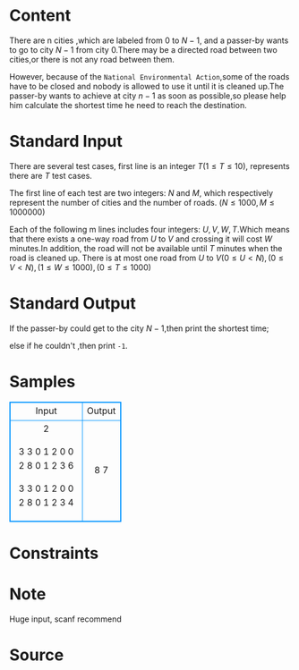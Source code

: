 
# Content

There are n cities ,which are labeled from $0$ to $N-1$, and a passer-by wants to go to city $N-1$ from city $0$.There may be a directed road between two cities,or there is not any road between them.

However, because of the `National Environmental Action`,some of the roads have to be closed and nobody is allowed to use it until it is cleaned up.The passer-by wants to achieve at city $n-1$ as soon as possible,so please help him calculate the shortest time he need to reach the destination.

# Standard Input

There are several test cases, first line is an integer $T(1 \leq T \leq 10)$, represents there are $T$ test cases.

The first line of each test are two integers: $N$ and $M$, which respectively represent the number of cities and the number of roads. $(N \leq 1000, M \leq 1000000)$

Each of the following m lines includes four integers: $U, V, W, T$.Which means that there exists a one-way road from $U$ to $V$ and crossing it will cost $W$ minutes.In addition, the road will not be available until $T$ minutes when the road is cleaned up. There is at most one road from $U$ to $V (0 \leq U < N), (0 \leq V < N), (1 \leq W \leq 1000), (0 \leq T \leq 1000)$

# Standard Output

If the passer-by could get to the city $N-1$,then print the shortest time;

else if he couldn't ,then print `-1`.

# Samples

<style>
        table,table tr th, table tr td { border:1px solid #0094ff; }
        table { width: 200px; min-height: 25px; line-height: 25px; text-align: center; border-collapse: collapse;}   
    </style>
<table>
	<tr>
		<td>Input</td>
		<td>Output</td>
	</tr>
<tr><td>2

3 3
0 1 2 0
0 2 8 0
1 2 3 6

3 3
0 1 2 0
0 2 8 0
1 2 3 4</td><td>8
7</td></tr></table>


# Constraints



# Note

Huge input, scanf recommend

# Source


